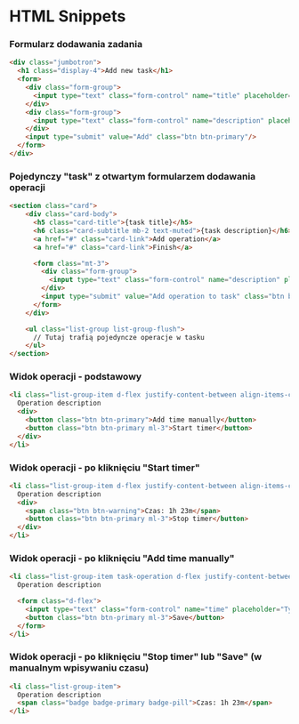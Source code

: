 # HTML Snippets

### Formularz dodawania zadania
```html
<div class="jumbotron">
  <h1 class="display-4">Add new task</h1>
  <form>
    <div class="form-group">
      <input type="text" class="form-control" name="title" placeholder="Title">
    </div>
    <div class="form-group">
      <input type="text" class="form-control" name="description" placeholder="Description">
    </div>
    <input type="submit" value="Add" class="btn btn-primary"/>
  </form>
</div>
```

### Pojedynczy "task" z otwartym formularzem dodawania operacji
```html
<section class="card">
    <div class="card-body">
      <h5 class="card-title">{task title}</h5>
      <h6 class="card-subtitle mb-2 text-muted">{task description}</h6>
      <a href="#" class="card-link">Add operation</a>
      <a href="#" class="card-link">Finish</a>

      <form class="mt-3">
        <div class="form-group">
          <input type="text" class="form-control" name="description" placeholder="Operation description">
        </div>
        <input type="submit" value="Add operation to task" class="btn btn-primary"/>
      </form>
    </div>

    <ul class="list-group list-group-flush">
      // Tutaj trafią pojedyncze operacje w tasku
    </ul>
</section>
```

### Widok operacji - podstawowy
```html
<li class="list-group-item d-flex justify-content-between align-items-center">
  Operation description
  <div>
    <button class="btn btn-primary">Add time manually</button>
    <button class="btn btn-primary ml-3">Start timer</button>
  </div>
</li>
```

### Widok operacji - po kliknięciu "Start timer"
```html
<li class="list-group-item d-flex justify-content-between align-items-center">
  Operation description
  <div>
    <span class="btn btn-warning">Czas: 1h 23m</span>
    <button class="btn btn-primary ml-3">Stop timer</button>
  </div>
</li>
```

### Widok operacji - po kliknięciu "Add time manually"
```html
<li class="list-group-item task-operation d-flex justify-content-between align-items-center">
  Operation description

  <form class="d-flex">
    <input type="text" class="form-control" name="time" placeholder="Type in spend time">
    <button class="btn btn-primary ml-3">Save</button>
  </form>
</li>
```

### Widok operacji - po kliknięciu "Stop timer" lub "Save" (w manualnym wpisywaniu czasu)
```html
<li class="list-group-item">
  Operation description
  <span class="badge badge-primary badge-pill">Czas: 1h 23m</span>
</li>
```
